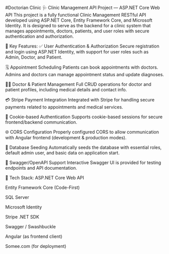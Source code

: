 #Doctorian Clinic
🩺 Clinic Management API Project — ASP.NET Core Web API
This project is a fully functional Clinic Management RESTful API developed using ASP.NET Core, Entity Framework Core, and Microsoft Identity. It is designed to serve as the backend for a clinic system that manages appointments, doctors, patients, and user roles with secure authentication and authorization.

🔧 Key Features:
✅ User Authentication & Authorization
Secure registration and login using ASP.NET Identity, with support for user roles such as Admin, Doctor, and Patient.

🗓️ Appointment Scheduling
Patients can book appointments with doctors. Admins and doctors can manage appointment status and update diagnoses.

👩‍⚕️ Doctor & Patient Management
Full CRUD operations for doctor and patient profiles, including medical details and contact info.

💳 Stripe Payment Integration
Integrated with Stripe for handling secure payments related to appointments and medical services.

🔐 Cookie-based Authentication
Supports cookie-based sessions for secure frontend/backend communication.

🌐 CORS Configuration
Properly configured CORS to allow communication with Angular frontend (development & production modes).

🧱 Database Seeding
Automatically seeds the database with essential roles, default admin user, and basic data on application start.

📑 Swagger/OpenAPI Support
Interactive Swagger UI is provided for testing endpoints and API documentation.

🧪 Tech Stack:
ASP.NET Core Web API

Entity Framework Core (Code-First)

SQL Server

Microsoft Identity

Stripe .NET SDK

Swagger / Swashbuckle

Angular (as frontend client)

Somee.com (for deployment)
